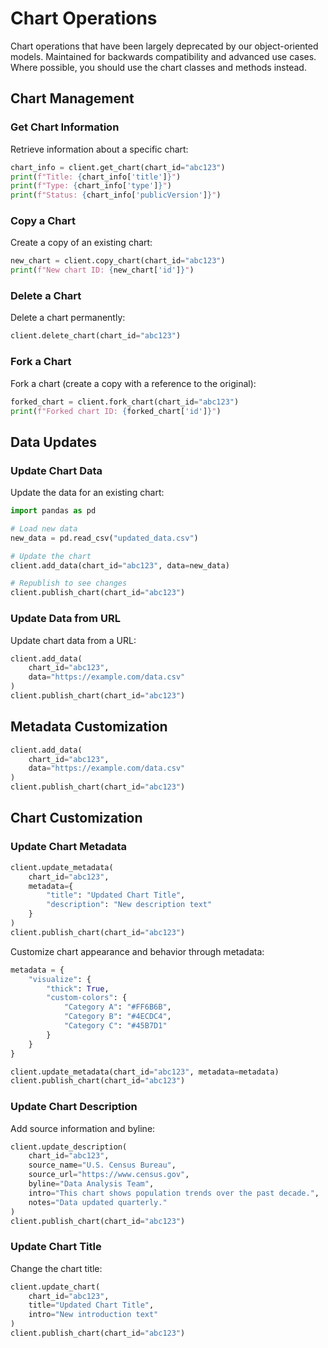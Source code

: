 # Chart Operations

Chart operations that have been largely deprecated by our object-oriented models. Maintained for backwards compatibility and advanced use cases. Where possible, you should use the chart classes and methods instead.

## Chart Management

### Get Chart Information

Retrieve information about a specific chart:

```python
chart_info = client.get_chart(chart_id="abc123")
print(f"Title: {chart_info['title']}")
print(f"Type: {chart_info['type']}")
print(f"Status: {chart_info['publicVersion']}")
```

### Copy a Chart

Create a copy of an existing chart:

```python
new_chart = client.copy_chart(chart_id="abc123")
print(f"New chart ID: {new_chart['id']}")
```

### Delete a Chart

Delete a chart permanently:

```python
client.delete_chart(chart_id="abc123")
```

### Fork a Chart

Fork a chart (create a copy with a reference to the original):

```python
forked_chart = client.fork_chart(chart_id="abc123")
print(f"Forked chart ID: {forked_chart['id']}")
```

## Data Updates

### Update Chart Data

Update the data for an existing chart:

```python
import pandas as pd

# Load new data
new_data = pd.read_csv("updated_data.csv")

# Update the chart
client.add_data(chart_id="abc123", data=new_data)

# Republish to see changes
client.publish_chart(chart_id="abc123")
```

### Update Data from URL

Update chart data from a URL:
```python
client.add_data(
    chart_id="abc123",
    data="https://example.com/data.csv"
)
client.publish_chart(chart_id="abc123")
```

## Metadata Customization

```python
client.add_data(
    chart_id="abc123",
    data="https://example.com/data.csv"
)
client.publish_chart(chart_id="abc123")
```

## Chart Customization

### Update Chart Metadata

```python
client.update_metadata(
    chart_id="abc123",
    metadata={
        "title": "Updated Chart Title",
        "description": "New description text"
    }
)
client.publish_chart(chart_id="abc123")
```

Customize chart appearance and behavior through metadata:

```python
metadata = {
    "visualize": {
        "thick": True,
        "custom-colors": {
            "Category A": "#FF6B6B",
            "Category B": "#4ECDC4",
            "Category C": "#45B7D1"
        }
    }
}

client.update_metadata(chart_id="abc123", metadata=metadata)
client.publish_chart(chart_id="abc123")
```

### Update Chart Description

Add source information and byline:

```python
client.update_description(
    chart_id="abc123",
    source_name="U.S. Census Bureau",
    source_url="https://www.census.gov",
    byline="Data Analysis Team",
    intro="This chart shows population trends over the past decade.",
    notes="Data updated quarterly."
)
client.publish_chart(chart_id="abc123")
```

### Update Chart Title

Change the chart title:

```python
client.update_chart(
    chart_id="abc123",
    title="Updated Chart Title",
    intro="New introduction text"
)
client.publish_chart(chart_id="abc123")
```
